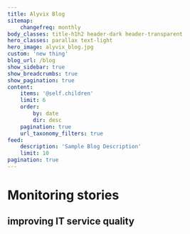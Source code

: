 ```yaml
---
title: Alyvix Blog
sitemap:
    changefreq: monthly
body_classes: title-h1h2 header-dark header-transparent
hero_classes: parallax text-light
hero_image: alyvix_blog.jpg
custom: 'new thing'
blog_url: /blog
show_sidebar: true
show_breadcrumbs: true
show_pagination: true
content:
    items: '@self.children'
    limit: 6
    order:
        by: date
        dir: desc
    pagination: true
    url_taxonomy_filters: true
feed:
    description: 'Sample Blog Description'
    limit: 10
pagination: true
---
```


# Monitoring stories
## improving IT service quality
